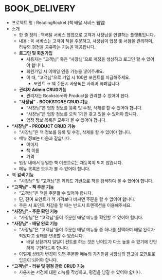 # BOOK_DELIVERY

- 프로젝트 명 : ReadingRocket (책 배달 서비스 웹앱)
- 소개
  - 한 줄 정리 : 책배달 서비스 웹앱으로 고객과 사장님을 연결하는 플랫폼입니다.
  - 내용 : 이 서비스는 고객이 책을 주문하고, 사장님이 업장 및 서점을 관리하며, 리뷰와 평점을 공유하는 기능을 제공합니다.
  - **로그인 및 회원가입**
    - 사용자는 “고객님” 혹은 “사장님”으로 계정을 생성하고 로그인 할 수 있어야 합니다.
    - 회원가입 시 이메일 인증 기능을 넣어주세요.
    - 이 때, “고객님”으로 가입 시 100만 포인트를 지급해주세요.
      - 포인트 → 책 주문시 사용되는 사이버 화폐입니다.
  - **관리자 Admin CRUD기능**
    - 관리자는 Bookstore와 Product을 관리할 수 있어야 한다.
  - **“사장님” - BOOKSTORE CRUD 기능**
    - “사장님”은 업장 정보를 등록 및 수정, 삭제를 할 수 있어야 합니다.
    - “사장님”은 업장 정보를 오직 1개만 갖고 있을 수 있어야 합니다.
    - 업장 정보 목록은 모두가 볼 수 있어야 합니다.
- **“사장님” - PRODUCT CRUD 기능**
  - “사장님”은 책 정보를 등록 및 수정, 삭제를 할 수 있어야 합니다.
  - 메뉴 정보는 다음과 같습니다.
    - 이미지
    - 책 이름
    - 가격
  - 업장 내에서 동일한 책 이름으로는 재등록이 되지 않습니다.
  - 메뉴 목록은 모두가 볼 수 있어야 합니다.
- 책 **검색 기능**
  - “사장님” 및 “고객님”은 키워드 기반으로 책을 검색하여 볼 수 있어야 합니다.
- **“고객님” - 책 주문 기능**
  - “고객님”은 책을 주문할 수 있어야 합니다.
  - 단, 잔여 포인트가 책 가격보다 비싸면 주문을 할 수 없어야 합니다.
  - 주문 시 포인트 차감을 할 때는 반드시 트랜잭션을 이용해주세요.
- **“사장님” - 주문 확인 기능**
  - “사장님”은 “고객님”들이 주문한 배달 메뉴를 확인할 수 있어야 합니다.
- **“사장님” - 배달 완료 기능**
  - “사장님”은 “고객님”들이 주문한 배달 메뉴들 중 하나를 선택하여 배달 완료가 되었다고 상태를 변경할 수 있습니다.
    - 배달 상황까지 일일이 컨트롤 하는 것은 난이도가 다소 높을 수 있기에 간단하게 구현하도록 합니다.
  - 이렇게 상태가 변경이 되면 주문한 메뉴의 가격만큼 사장님의 잔고에 포인트로 입금이 되어야 합니다.
- **“고객님” - 리뷰 및 평점 관련 CRUD 기능**
  - 사용자는 서점에 대한 리뷰를 작성하고, 평점을 남길 수 있어야 합니다.
